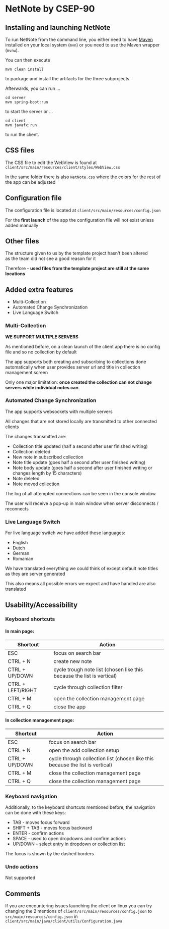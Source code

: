 # NetNote by CSEP-90

## Installing and launching NetNote
To run NetNote from the command line,
you either need to have [Maven](https://maven.apache.org/install.html) installed on your local system (`mvn`)
or you need to use the Maven wrapper (`mvnw`).

You can then execute

	mvn clean install

to package and install the artifacts for the three subprojects.

Afterwards, you can run ...

	cd server
	mvn spring-boot:run

to start the server or ...

	cd client
	mvn javafx:run

to run the client.

## CSS files

The CSS file to edit the WebView is found at `client/src/main/resources/client/styles/WebView.css`

In the same folder there is also `NetNote.css` where the colors for the rest of the app can be adjusted

## Configuration file

The configuration file is located at `client/src/main/resources/config.json`

For the **first launch** of the app the configuration file will not exist unless added manually

## Other files

The structure given to us by the template project hasn't been altered  
as the team did not see a good reason for it

Therefore - **used files from the template project are still at the same locations**

## Added extra features

- Multi-Collection
- Automated Change Synchronization
- Live Language Switch

### Multi-Collection

**WE SUPPORT MULTIPLE SERVERS**

As mentioned before, on a clean launch of the client app there is no config file and so no collection by default

The app supports both creating and subscribing to collections done automatically
when user provides server url and title in collection management screen

Only one major limitation: **once created the collection can not change servers while individual notes can**

### Automated Change Synchronization

The app supports websockets with multiple servers

All changes that are not stored locally are transmitted to other connected clients

The changes transmitted are:
- Collection title updated (half a second after user finished writing)
- Collection deleted
- New note in subscribed collection
- Note title update (goes half a second after user finished writing)
- Note body update (goes half a second after user finished writing or changes length by 15 characters)
- Note deleted
- Note moved collection

The log of all attempted connections can be seen in the console window

The user will receive a pop-up in main window when server disconnects / reconnects

### Live Language Switch

For live language switch we have added these languages:
- English
- Dutch
- German
- Romanian

We have translated everything we could think of except default note titles as they are server generated

This also means all possible errors we expect and have handled are also translated

## Usability/Accessibility

### Keyboard shortcuts

#### In main page:
|Shortcut | Action |
| ------ | ------ |
| ESC | focus on search bar |
| CTRL + N | create new note |
| CTRL + UP/DOWN | cycle trough note list (chosen like this because the list is vertical) |
| CTRL + LEFT/RIGHT | cycle through collection filter |
| CTRL + M | open the collection management page|
| CTRL + Q | close the app |

#### In collection management page:
|Shortcut | Action |
| ------ | ------ |
| ESC | focus on search bar |
| CTRL + N | open the add collection setup |
| CTRL + UP/DOWN | cycle through collection list (chosen like this because the list is vertical) |
| CTRL + M | close the collection management page |
| CTRL + Q | close the collection management page |

### Keyboard navigation

Additionally, to the keyboard shortcuts mentioned before, the navigation can be done with these keys:
- TAB - moves focus forward
- SHIFT + TAB - moves focus backward
- ENTER - confirm actions
- SPACE - used to open dropdowns and confirm actions
- UP/DOWN - select entry in dropdown or collection list

The focus is shown by the dashed borders

### Undo actions

Not supported

## Comments

If you are encountering issues launching the client on linux you can try changing
the 2 mentions of `client/src/main/resources/config.json` to `src/main/resources/config.json`
in `client/src/main/java/client/utils/Configuration.java`